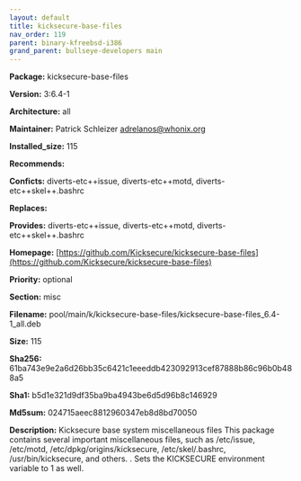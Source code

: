 ```yaml
---
layout: default
title: kicksecure-base-files
nav_order: 119
parent: binary-kfreebsd-i386
grand_parent: bullseye-developers main
---
```


**Package:** kicksecure-base-files

**Version:** 3:6.4-1

**Architecture:**  all

**Maintainer:**  Patrick Schleizer <adrelanos@whonix.org>

**Installed_size:**  115

**Recommends:**  

**Conficts:**  diverts-etc++issue, diverts-etc++motd, diverts-etc++skel++.bashrc

**Replaces:**  

**Provides:**  diverts-etc++issue, diverts-etc++motd, diverts-etc++skel++.bashrc

**Homepage:**  [https://github.com/Kicksecure/kicksecure-base-files](https://github.com/Kicksecure/kicksecure-base-files)

**Priority:**  optional

**Section:** misc

**Filename:**  pool/main/k/kicksecure-base-files/kicksecure-base-files_6.4-1_all.deb

**Size:**  115

**Sha256:**  61ba743e9e2a6d26bb35c6421c1eeeddb423092913cef87888b86c96b0b488a5

**Sha1:**  b5d1e321d9df35ba9ba4943be6d5d96b8c146929

**Md5sum:**  024715aeec8812960347eb8d8bd70050

**Description:** Kicksecure base system miscellaneous files
 This package contains several important miscellaneous files, such as
 /etc/issue, /etc/motd, /etc/dpkg/origins/kicksecure,
 /etc/skel/.bashrc, /usr/bin/kicksecure, and others.
 .
 Sets the KICKSECURE environment variable to 1 as well.


